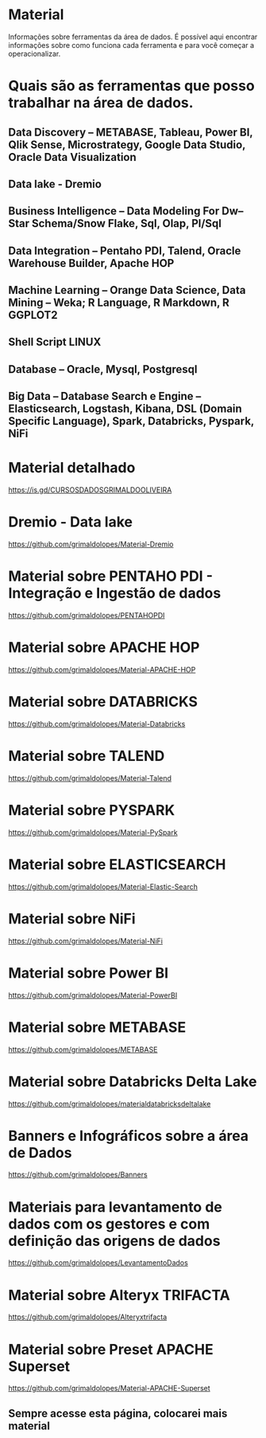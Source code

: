 # Material
Informações sobre ferramentas da área de dados. 
É possível aqui encontrar informações sobre como funciona cada ferramenta e para você começar a operacionalizar.

# Quais são as ferramentas que posso trabalhar na área de dados.

## Data Discovery – METABASE, Tableau, Power BI, Qlik Sense, Microstrategy, Google Data Studio, Oracle Data Visualization
## Data lake - Dremio
## Business Intelligence – Data Modeling For Dw– Star Schema/Snow Flake, Sql, Olap, Pl/Sql
## Data Integration – Pentaho PDI, Talend, Oracle Warehouse Builder, Apache HOP
## Machine Learning – Orange Data Science, Data Mining – Weka; R Language, R Markdown, R GGPLOT2
## Shell Script LINUX
## Database – Oracle, Mysql, Postgresql
## Big Data – Database Search e Engine – Elasticsearch, Logstash, Kibana, DSL (Domain Specific Language), Spark, Databricks, Pyspark, NiFi

# Material detalhado
https://is.gd/CURSOSDADOSGRIMALDOOLIVEIRA

# Dremio - Data lake
https://github.com/grimaldolopes/Material-Dremio

# Material sobre PENTAHO PDI - Integração e Ingestão de dados
https://github.com/grimaldolopes/PENTAHOPDI

# Material sobre APACHE HOP
https://github.com/grimaldolopes/Material-APACHE-HOP

# Material sobre DATABRICKS
https://github.com/grimaldolopes/Material-Databricks

# Material sobre TALEND
https://github.com/grimaldolopes/Material-Talend

# Material sobre PYSPARK
https://github.com/grimaldolopes/Material-PySpark

# Material sobre ELASTICSEARCH

https://github.com/grimaldolopes/Material-Elastic-Search

# Material sobre NiFi
https://github.com/grimaldolopes/Material-NiFi

# Material sobre Power BI
https://github.com/grimaldolopes/Material-PowerBI

# Material sobre METABASE
https://github.com/grimaldolopes/METABASE

# Material sobre Databricks Delta Lake
https://github.com/grimaldolopes/materialdatabricksdeltalake

# Banners e Infográficos sobre a área de Dados
https://github.com/grimaldolopes/Banners

# Materiais para levantamento de dados com os gestores e com definição das origens de dados
https://github.com/grimaldolopes/LevantamentoDados

# Material sobre Alteryx TRIFACTA
https://github.com/grimaldolopes/Alteryxtrifacta

# Material sobre Preset APACHE Superset
https://github.com/grimaldolopes/Material-APACHE-Superset

## Sempre acesse esta página, colocarei mais material

